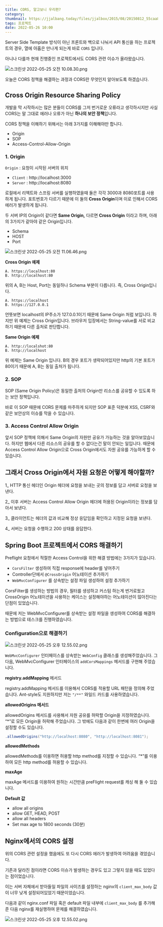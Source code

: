 ```yaml
---
title: CORS, 알고보니 우리편?
category:
thumbnail: https://jjalbang.today/files/jjalbox/2015/08/20150812_55caa868e67fb.jpg
tags: 프로젝트
date: 2022-05-26 10:00
---
```


Server Side Template 방식이 아닌 프론트와 백으로 나눠서 API 통신을 하는 
프로젝트의 경우, 열에 아홉은 만나게 되는게 바로 `CORS` 입니다.

아니나 다를까 현재 진행중인 프로젝트에서도 CORS 관련 이슈가 올라왔습니다.

![스크린샷 2022-05-25 오전 10.08.30.png](https://i.imgur.com/KQEVRRE.png)

오늘은 CORS 정책을 해결하는 과정과 CORS란 무엇인지 알아보도록 하겠습니다.

## Cross Origin Resource Sharing Policy

개발을 막 시작하시는 많은 분들이 CORS를 그저 번거로운 오류라고 생각하시지만 사실 
CORS는 말 그대로 에러나 오류가 아닌 **하나의 보안 정책**입니다.

CORS 정책을 이해하기 위해서는 아래 3가지를 이해해야만 합니다.

- Origin 
- SOP 
- Access-Control-Allow-Origin

### 1. Origin

`Origin` : 요청이 시작된 서버의 위치

- `Client` : http://localhost:3000
- `Server` : http://localhost:8080

로컬에서 리엑트와 스프링 서버를 실행하였을때 둘은 각각 3000과 8080포트를 사용하게 됩니다. 포트번호가 다르기
때문에 이 둘의 **Cross Origin**이며 이로 인해서 CORS 에러가 발생하게 됩니다.

두 서버 IP의 Origin이 같다면 **Same Origin,** 다르면 **Cross
Origin** 이라고 하며, 아래의 3가지가 같아야 같은 Origin입니다.

- Schema 
- HOST 
- Port

![스크린샷 2022-05-25 오전 11.06.46.png](https://i.imgur.com/vc7T5r5.png)

**Cross Origin 예제**

```text
A. https://localhost:80
B. http://localhost:80
```

위의 A, B는 Host, Port는 동일하나 Schema 부분이 다릅니다. 즉, Cross Origin입니다.

```text
A. https://localhost
B. https://127.0.0.1
```
언뜻보면 localhost의 IP주소가 127.0.0.1이기 때문에 Same Origin 처럼 보입니다. 하지만 위 예제는 Cross Origin입니다.
브라우저 입장에서는 String-value를 서로 비교하기 때문에 다른 출처로 판단합니다.

**Same Origin 예제**

```text
A. http://localshot:80
B. http://localhost
```
위 예제는 Same Origin 입니다.
B의 경우 포트가 생략되어있지만 http의 기본 포트가 80이기 때문에 A, B는 동일 출처가 
됩니다.

### 2. SOP

SOP (Same Origin Policy)은 동일한 출처의 Origin만 리소스를 공유할 수 있도록 
하는 보안 정책입니다.

바로 이 SOP 때문에 CORS 문제를 마주하게 되지만 SOP 표준 덕분에 XSS, CSRF와 같은 
보안상의 이슈를 막을 수 있습니다.

### 3. Access Control Allow Origin

앞서 SOP 정책에 의해서 Same Origin의 자원만 공유가 가능하는 것을 알아보았습니다. 하지만 웹에서 다른 리소스의 공유를 할 수 없다는건 말이 안되는 일입니다.
때문에 Access Control Allow Origin으로 Cross Origin에서도 자원 공유를 
가능하게 할 수 있습니다.

## 그래서 Cross Origin에서 자원 요청은 어떻게 해야할까?

1_ HTTP 통신 헤더인 Origin 헤더에 요청을 보내는 곳의 정보를 담고 서버로 요청을 
보낸다.

2_ 이후 서버는 Access Control Allow Origin 헤더에 허용된 Origin이라는 
정보를 담아서 보낸다.

3_ 클라이언트는 헤더의 값과 비교해 정상 응답임을 확인하고 지정된 요청을 보낸다.

4_ 서버는 요청을 수행하고 200 상태를 응답한다.

## Spring Boot 프로젝트에서 CORS 해결하기

Preflight 요청에서 적절한 Access Control을 위한 해결 방법에는 3가지가 있습니다.

- `CorsFilter` 생성하여 직접 response에 header를 넣어주기
- Controller단에서 `@CrossOrigin` 어노테이션 추가하기
- `WebMvcConfigurer` 를 상속받는 설정 파일 생성하여 설정 추가하기

CorsFilter를 생성하는 방법의 경우, 필터를 생성하고 커스텀 하는게 번거로웠고 
CrossOrigin 어노테이션을 사용하는 케이스는 설정해야하는 어노테이션이 많아진다는 
단점이 있었습니다.

때문에 저는 WebMvcConfigurer를 상속받는 설정 파일을 생성하여 CORS를 해결하는 
방법으로 테스크를 진행하였습니다.

### Configuration으로 해결하기

![스크린샷 2022-05-25 오후 12.55.02.png](https://i.imgur.com/hlj97Tq.png)

`WebMvcConfigurer` 인터페이스를 상속받는 `WebConfig` 클래스를 생성해주었습니다.
그 다음, WebMvcConfigurer 인터페이스의 `addCorsMappings` 메서드를 구현해 
주었습니다.

**registry.addMapping** 메서드

registry.addMapping 메서드를 이용해서 CORS를 적용할 URL 패턴을 정의해 
주었습니다. Ant-style도 지원하지만 저는 `"/**"` 와일드 카드를 사용하였습니다.

**allowedOrigins 메서드**

allowedOrigins 메서드를 사용해서 자원 공유를 허락할 Origin을 지정하였습니다. “*”로 모든 Origin을 허락해 주었습니다.
그 밖에도 다음과 같이 한번에 여러 Origin을 설정할 수도 있습니다.

```java
.allowedOrigins("http://localhost:8080", "http://localhost:8081");
```

**allowedMethods**

allowedMethods를 이용하면 허용할 http method를 지정할 수 있습니다. “*”를 이용하여 모든 http method를 허용할 수 있습니다.

**maxAge**

maxAge 메서드를 이용하여 원하는 시간만큼 preFlight request를 캐싱 해 둘 수 
있습니다.

**Default 값**

- allow all origins
- allow GET, HEAD, POST
- allow all headers
- Set max age to 1800 seconds (30분)

## Nginx에서의 CORS 설정

위의 CORS 관련 설정을 했음에도 또 다시 CORS 에러가 발생하여 
어려움을 겪었습니다.

기존과 달라진 점이라면 CORS 이슈가 발생하는 경우도 있고 그렇지 
않을 때도 있었다는 점이었습니다.

이는 서버 자체에서 받아들일 파일의 사이즈를 설정하는 nginx의 
`client_max_body` 값이 너무 낮게 설정되어있었기 
때문이었습니다.

다음과 같이 nginx.conf 파일 혹은 default 파일 내부에 
`client_max_body` 를 추가해준 다음 nginx를 재실행하여 
문제를 해결하였습니다.

![스크린샷 2022-05-25 오후 12.55.02.png](https://i.imgur.com/9lbV5wg.png)
